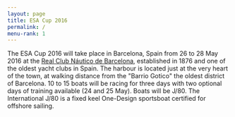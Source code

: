 ```yaml
---
layout: page
title: ESA Cup 2016
permalink: /
menu-rank: 1
---
```


The ESA Cup 2016 will take place in Barcelona, Spain from 26 to 28 May 2016 at the [Real Club Náutico de Barcelona](http://www.rcnb.com/), established in 1876 and one of the oldest yacht clubs in Spain. The harbour is located just at the very heart of the town, at walking distance from the "Barrio Gotico" the oldest district of Barcelona.
10 to 15 boats will be racing for three days with two optional days of training available (24 and 25 May). Boats will be J/80. The International J/80 is a fixed keel One-Design sportsboat certified for offshore sailing. 
